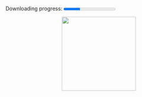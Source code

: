  <label for="file">Downloading progress:</label>
<progress id="file" value="32" max="100"> 32% </progress> 

<img height=200 src="https://repository-images.githubusercontent.com/28685195/03110c80-92e0-11ea-9272-0db5d13de63d" style="display:block;margin: 0 auto">
